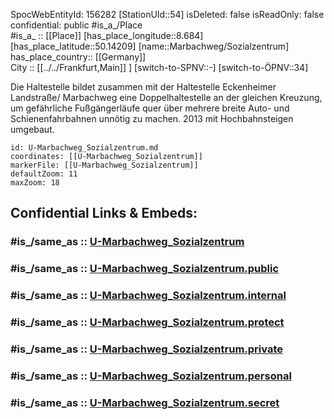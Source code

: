 ﻿---
location:
- 50.14209
- 8.684
mapmarker: subway
mapzoom:
- 8
- 18
tags:
- geo/station
type: Station
---

SpocWebEntityId: 156282
[StationUId::54] 
isDeleted: false
isReadOnly: false
confidential: public
#is_a_/Place  
#is_a_ :: [[Place]] 
[has_place_longitude::8.684] 
[has_place_latitude::50.14209] 
[name::Marbachweg/Sozialzentrum] 
has_place_country:: [[Germany]]  
City :: [[../../Frankfurt,Main]] ] 
[switch-to-SPNV::-] 
[switch-to-ÖPNV::34] 

Die Haltestelle bildet zusammen mit der Haltestelle Eckenheimer Landstraße/ Marbachweg eine Doppelhaltestelle an der gleichen Kreuzung, um gefährliche Fußgängerläufe quer über mehrere breite Auto- und Schienenfahrbahnen unnötig zu machen. 2013 mit Hochbahnsteigen umgebaut.

```leaflet
id: U-Marbachweg_Sozialzentrum.md
coordinates: [[U-Marbachweg_Sozialzentrum]] 
markerFile: [[U-Marbachweg_Sozialzentrum]] 
defaultZoom: 11 
maxZoom: 18
```


## Confidential Links & Embeds: 

### #is_/same_as :: [U-Marbachweg_Sozialzentrum](U-Marbachweg_Sozialzentrum.md) 

### #is_/same_as :: [U-Marbachweg_Sozialzentrum.public](/_public/Earth/Continent/Europe/Europe~Central/Germany/Germany~West/Hessen/counties~Hessen/Frankfurt~Main/Stations-FFM~U/U-Marbachweg_Sozialzentrum.public.md) 

### #is_/same_as :: [U-Marbachweg_Sozialzentrum.internal](/_internal/Earth/Continent/Europe/Europe~Central/Germany/Germany~West/Hessen/counties~Hessen/Frankfurt~Main/Stations-FFM~U/U-Marbachweg_Sozialzentrum.internal.md) 

### #is_/same_as :: [U-Marbachweg_Sozialzentrum.protect](/_protect/Earth/Continent/Europe/Europe~Central/Germany/Germany~West/Hessen/counties~Hessen/Frankfurt~Main/Stations-FFM~U/U-Marbachweg_Sozialzentrum.protect.md) 

### #is_/same_as :: [U-Marbachweg_Sozialzentrum.private](/_private/Earth/Continent/Europe/Europe~Central/Germany/Germany~West/Hessen/counties~Hessen/Frankfurt~Main/Stations-FFM~U/U-Marbachweg_Sozialzentrum.private.md) 

### #is_/same_as :: [U-Marbachweg_Sozialzentrum.personal](/_personal/Earth/Continent/Europe/Europe~Central/Germany/Germany~West/Hessen/counties~Hessen/Frankfurt~Main/Stations-FFM~U/U-Marbachweg_Sozialzentrum.personal.md) 

### #is_/same_as :: [U-Marbachweg_Sozialzentrum.secret](/_secret/Earth/Continent/Europe/Europe~Central/Germany/Germany~West/Hessen/counties~Hessen/Frankfurt~Main/Stations-FFM~U/U-Marbachweg_Sozialzentrum.secret.md)

